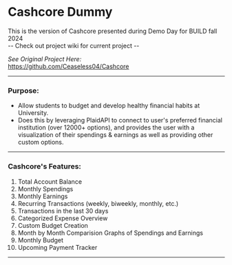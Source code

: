 # Cashcore Dummy

This is the version of Cashcore presented during Demo Day for BUILD fall 2024  
-- Check out project wiki for current project --

*See Original Project Here:*  
https://github.com/Ceaseless04/Cashcore  

---

### Purpose:

- Allow students to budget and develop healthy financial habits at University.
- Does this by leveraging PlaidAPI to connect to user's preferred financial institution (over 12000+ options), and provides the user with a visualization of their spendings & earnings as well as providing other custom options. 

---

### Cashcore's Features:
 
1) Total Account Balance
2) Monthly Spendings
3) Monthly Earnings
4) Recurring Transactions (weekly, biweekly, monthly, etc.)
4) Transactions in the last 30 days
5) Categorized Expense Overview
6) Custom Budget Creation
7) Month by Month Comparision Graphs of Spendings and Earnings
8) Monthly Budget
9) Upcoming Payment Tracker

---

